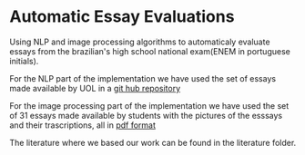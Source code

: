 # Automatic Essay Evaluations

Using NLP and image processing algorithms to automaticaly evaluate essays from the brazilian's high school national exam(ENEM in portuguese initials).

For the NLP part of the implementation we have used the set of essays made available by UOL in a [git hub repository](https://github.com/gpassero/uol-redacoes-xml)

For the image processing part of the implementation we have used the set of 31 essays made available by students with the pictures of the esssays and their trascriptions, all in [pdf format](https://vestibular.brasilescola.uol.com.br/enem/enem-2018-estudantes-criam-apostila-com-31-redacoes-nota-1000/345098.html)

The literature where we based our work can be found in the literature folder. 
